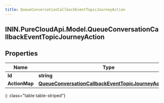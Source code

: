 ```yaml
---
title: QueueConversationCallbackEventTopicJourneyAction
---
```

## ININ.PureCloudApi.Model.QueueConversationCallbackEventTopicJourneyAction

## Properties

|Name | Type | Description | Notes|
|------------ | ------------- | ------------- | -------------|
| **Id** | **string** |  | [optional] |
| **ActionMap** | [**QueueConversationCallbackEventTopicJourneyActionMap**](QueueConversationCallbackEventTopicJourneyActionMap.html) |  | [optional] |
{: class="table table-striped"}


